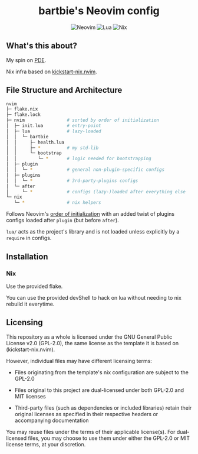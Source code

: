 <div id="header" align="center">
    <h1>
    bartbie's Neovim config
    </h1>
    <img src="https://img.shields.io/badge/NeoVim-%2357A143.svg?&style=for-the-badge&logo=neovim&logoColor=white" alt="Neovim"/>
    <img src="https://img.shields.io/badge/lua-%232C2D72.svg?style=for-the-badge&logo=lua&logoColor=white" alt="Lua"/>
    <img src="https://img.shields.io/badge/nix-0175C2?style=for-the-badge&logo=NixOS&logoColor=white" alt="Nix"/>

</div>

## What's this about?

My spin on [PDE](https://youtu.be/QMVIJhC9Veg).

Nix infra based on [kickstart-nix.nvim](https://github.com/nix-community/kickstart-nix.nvim).

## File Structure and Architecture

```sh
nvim
├─ flake.nix
├─ flake.lock
├─ nvim                # sorted by order of initialization
│  ├─ init.lua         # entry-point
│  ├─ lua              # lazy-loaded
│  │  └─ bartbie
│  │     ├─ health.lua
│  │     ├─ *          # my std-lib
│  │     └─ bootstrap
│  │        └─ *       # logic needed for bootstrapping
│  ├─ plugin
│  │  └─ *             # general non-plugin-specific configs
│  ├─ plugins
│  │  └─ *             # 3rd-party-plugins configs
│  └─ after
│     └─ *             # configs (lazy-)loaded after everything else
└─ nix
   └─ *                # nix helpers
```

Follows Neovim's [order of initialization](https://neovim.io/doc/user/starting.html#_initialization)
with an added twist of plugins configs loaded after `plugin` (but before `after`).

`lua/` acts as the project's library and is not loaded unless explicitly by a `require` in configs.

## Installation

### Nix

Use the provided flake.

You can use the provided devShell to hack on lua without needing to nix rebuild it everytime.

## Licensing

This repository as a whole is licensed under the GNU General Public License v2.0 (GPL-2.0), the same license as the template it is based on (kickstart-nix.nvim).

However, individual files may have different licensing terms:

- Files originating from the template's nix configuration are subject to the GPL-2.0

- Files original to this project are dual-licensed under both GPL-2.0 and MIT licenses

- Third-party files (such as dependencies or included libraries) retain their original licenses as specified in their respective headers or accompanying documentation

You may reuse files under the terms of their applicable license(s). For dual-licensed files, you may choose to use them under either the GPL-2.0 or MIT license terms, at your discretion.

